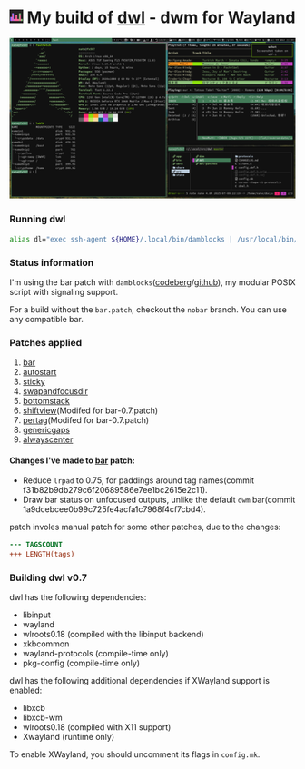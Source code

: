 # <img src="./misc/dwl-repo.png" width="24"/> My build of [dwl](https://codeberg.org/dwl/dwl) - dwm for Wayland


![](./misc/20250709_22h31m01s_grim.png)

### Running dwl
```sh
alias dl="exec ssh-agent ${HOME}/.local/bin/damblocks | /usr/local/bin/dwl"
```

### Status information
I'm using the bar patch with `damblocks`([codeberg](https://codeberg.org/unixchad/damblocks)/[github](https://github.com/gnuunixchad/damblocks)), my modular POSIX script with signaling support.

For a build without the `bar.patch`, checkout the `nobar` branch. You can use any compatible bar.

### Patches applied
1. [bar](https://codeberg.org/dwl/dwl-patches/patch/bar/bar-0.7.patch)
2. [autostart](https://codeberg.org/dwl/dwl-patches/patch/autostart/autostart-0.7.patch)
3. [sticky](https://codeberg.org/dwl/dwl-patches/patch/sticky/sticky.patch)
4. [swapandfocusdir](https://codeberg.org/dwl/dwl-patches/patch/swapandfocusdir/swapandfocusdir.patch)
5. [bottomstack](https://codeberg.org/dwl/dwl-patches/patch/bottomstack/bottomstack.patch)
6. [shiftview](https://codeberg.org/dwl/dwl-patches/patch/shiftview/shiftview.patch)(Modifed for bar-0.7.patch)
7. [pertag](https://codeberg.org/dwl/dwl-patches/patch/pertag/pertag.patch)(Modifed for bar-0.7.patch)
8. [genericgaps](https://codeberg.org/dwl/dwl-patches/patch/genericgaps/genericgaps-0.7.patch)
9. [alwayscenter](https://codeberg.org/dwl/dwl-patches/patch/alwayscenter/alwayscenter.patch)

#### Changes I've made to [bar](https://codeberg.org/dwl/dwl-patches/patch/bar) patch:
- Reduce `lrpad` to 0.75, for paddings around tag names(commit f31b82b9db279c6f20689586e7ee1bc2615e2c11).
- Draw bar status on unfocused outputs, unlike the default `dwm` bar(commit 1a9dcebcee0b99c725fe4acfa1c7968f4cf7cbd4).

patch involes manual patch for some other patches, due to the changes:
```diff
--- TAGSCOUNT
+++ LENGTH(tags)
```


### Building dwl v0.7
dwl has the following dependencies:
- libinput
- wayland
- wlroots0.18 (compiled with the libinput backend)
- xkbcommon
- wayland-protocols (compile-time only)
- pkg-config (compile-time only)

dwl has the following additional dependencies if XWayland support is enabled:
- libxcb
- libxcb-wm
- wlroots0.18 (compiled with X11 support)
- Xwayland (runtime only)

To enable XWayland, you should uncomment its flags in `config.mk`.
